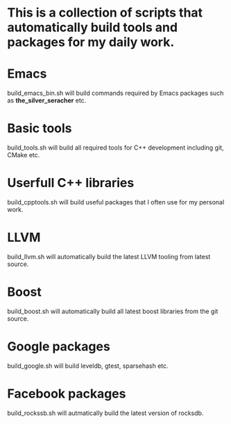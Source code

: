 This is a collection of scripts that automatically build tools and packages for my daily work.
========================================================================================

# Emacs #
build_emacs_bin.sh will build commands required by Emacs packages such as **the_silver_seracher** etc.

# Basic tools #
build_tools.sh will build all required tools for C++ development including git, CMake etc.

# Userfull C++ libraries #
build_cpptools.sh will build useful packages that I often use for my personal work.

# LLVM #
build_llvm.sh will automatically build the latest LLVM tooling from latest source. 

# Boost #
build_boost.sh will automatically build all latest boost libraries from the git source.

# Google packages #
build_google.sh will build leveldb, gtest, sparsehash etc.

# Facebook packages #
build_rockssb.sh will autmatically build the latest version of rocksdb.

